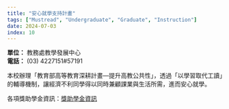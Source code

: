 ```yaml
---
title: "安心就學支持計畫"
tags: ["Mustread", "Undergraduate", "Graduate", "Instruction"]
date: 2024-07-03
index: 10
---
```


**單位：** 教務處教學發展中心  
**電話：** (03) 4227151#57191

本校辦理「教育部高等教育深耕計畫—提升高教公共性」，透過「以學習取代工讀」的輔導機制，讓經濟不利同學得以同時兼顧課業與生活所需，進而安心就學。

各項獎助學金資訊：[獎助學金資訊](https://reurl.cc/D9p7jN)

